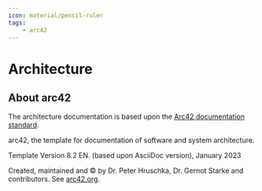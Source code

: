 ```yaml
---
icon: material/pencil-ruler
tags: 
    - arc42
---
```


<!-- cspell: words Hruschka Gernot Starke -->

<!-- markdownlint-disable MD025-->
# Architecture

## About arc42

The architecture documentation is based upon the [Arc42 documentation standard](https://arc42.org/overview).

arc42, the template for documentation of software and system
architecture.

Template Version 8.2 EN. (based upon AsciiDoc version), January 2023

Created, maintained and © by Dr.
Peter Hruschka, Dr.
Gernot Starke and
contributors.
See [arc42.org](https://arc42.org).
